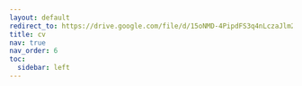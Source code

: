 ```yaml
---
layout: default
redirect_to: https://drive.google.com/file/d/15oNMD-4PipdFS3q4nLczaJlm2NJ3TqJj/view?usp=sharing
title: cv
nav: true
nav_order: 6
toc:
  sidebar: left
---
```

